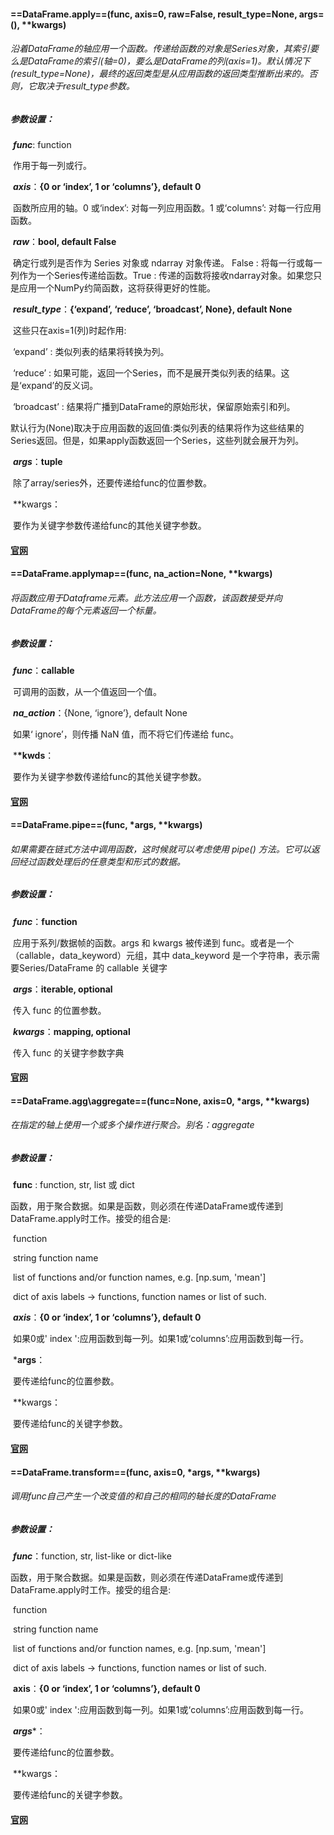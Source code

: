 #### **==DataFrame.apply==**(func, axis=0, raw=False, result_type=None, args=(), **kwargs)

###### 沿着DataFrame的轴应用一个函数。传递给函数的对象是Series对象，其索引要么是DataFrame的索引(轴=0)，要么是DataFrame的列(axis=1)。默认情况下(result_type=None)，最终的返回类型是从应用函数的返回类型推断出来的。否则，它取决于result_type参数。

##### 参数设置：

​	***func***: function

​		作用于每一列或行。

​	***axis***：**{0 or ‘index’, 1 or ‘columns’}, default 0**

​		函数所应用的轴。0 或‘index’: 对每一列应用函数。1 或‘columns’: 对每一行应用函数。

​	***raw***：**bool, default False**

​		确定行或列是否作为 Series 对象或 ndarray 对象传递。 False : 将每一行或每一列作为一个Series传递给函数。True : 传递的函数将接收ndarray对象。如果您只是应用一个NumPy约简函数，这将获得更好的性能。

​	***result_type***：**{‘expand’, ‘reduce’, ‘broadcast’, None}, default None**

​		这些只在axis=1(列)时起作用:

​			‘expand’ : 类似列表的结果将转换为列。

​			‘reduce’ : 如果可能，返回一个Series，而不是展开类似列表的结果。这是‘expand’的反义词。

​			‘broadcast’ : 结果将广播到DataFrame的原始形状，保留原始索引和列。

​		默认行为(None)取决于应用函数的返回值:类似列表的结果将作为这些结果的Series返回。但是，如果apply函数返回一个Series，这些列就会展开为列。

​	***args***：**tuple**

​		除了array/series外，还要传递给func的位置参数。

​	**kwargs：

​		要作为关键字参数传递给func的其他关键字参数。

#### [官网](https://pandas.pydata.org/docs/reference/api/pandas.DataFrame.apply.html)

#### **==DataFrame.applymap==**(func, na_action=None, **kwargs)

###### 将函数应用于Dataframe元素。此方法应用一个函数，该函数接受并向DataFrame的每个元素返回一个标量。

##### 参数设置：

​	***func***：**callable**

​		可调用的函数，从一个值返回一个值。

​	***na_action***：{None, ‘ignore’}, default None

​		如果‘ ignore’，则传播 NaN 值，而不将它们传递给 func。

​	***\*kwds**：

​		要作为关键字参数传递给func的其他关键字参数。

#### [官网](https://pandas.pydata.org/docs/reference/api/pandas.DataFrame.applymap.html)

#### **==DataFrame.pipe==**(func, *args, **kwargs)

###### 如果需要在链式方法中调用函数，这时候就可以考虑使用 pipe() 方法。它可以返回经过函数处理后的任意类型和形式的数据。

##### 参数设置：

​	***func***：**function**

​		应用于系列/数据帧的函数。args 和 kwargs 被传递到 func。或者是一个（callable，data_keyword）元组，其中 data_keyword 是一个字符串，表示需要Series/DataFrame 的 callable 关键字

​	***args***：**iterable, optional**

​		传入 func 的位置参数。

​	***kwargs***：**mapping, optional**

​		传入 func 的关键字参数字典

#### [官网](https://pandas.pydata.org/docs/reference/api/pandas.DataFrame.pipe.html)

#### **==DataFrame.agg\aggregate==**(func=None, axis=0, *args, **kwargs)

###### 在指定的轴上使用一个或多个操作进行聚合。别名：aggregate

##### 参数设置：

​	**func** : function, str, list 或 dict

​		函数，用于聚合数据。如果是函数，则必须在传递DataFrame或传递到DataFrame.apply时工作。接受的组合是:

​			function

​			string function name

​			list of functions and/or function names, e.g. [np.sum, 'mean']

​			dict of axis labels -> functions, function names or list of such.

​	***axis***：**{0 or ‘index’, 1 or ‘columns’}, default 0**

​		如果0或' index ':应用函数到每一列。如果1或‘columns’:应用函数到每一行。

​	***args**：

​		要传递给func的位置参数。

​	**kwargs：

​		要传递给func的关键字参数。

#### [官网](https://pandas.pydata.org/docs/reference/api/pandas.DataFrame.agg.html)

#### ==**DataFrame.transform**==(func, axis=0, *args, **kwargs)

###### 调用func自己产生一个改变值的和自己的相同的轴长度的DataFrame

##### 参数设置：

​	***func***：function, str, list-like or dict-like

​		函数，用于聚合数据。如果是函数，则必须在传递DataFrame或传递到DataFrame.apply时工作。接受的组合是:

​			function

​			string function name

​			list of functions and/or function names, e.g. [np.sum, 'mean']

​			dict of axis labels -> functions, function names or list of such.

​	**axis**：**{0 or ‘index’, 1 or ‘columns’}, default 0**

​		如果0或' index ':应用函数到每一列。如果1或‘columns’:应用函数到每一行。

​	***args****：

​		要传递给func的位置参数。

​	**kwargs：

​		要传递给func的关键字参数。

#### [官网](https://pandas.pydata.org/docs/reference/api/pandas.DataFrame.transform.html)

